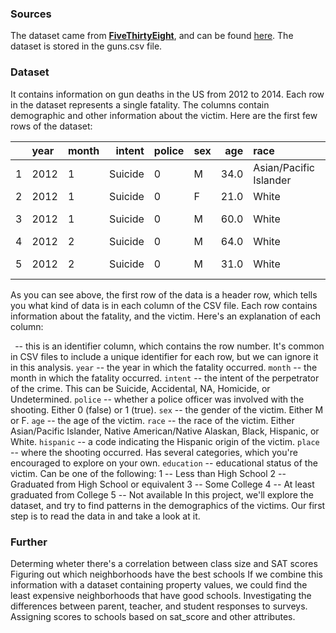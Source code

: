 
### Sources

The dataset came from [**FiveThirtyEight**](http://fivethirtyeight.com/), and can be found [here](https://github.com/fivethirtyeight/guns-data). The dataset is stored in the guns.csv file. 

### Dataset

It contains information on gun deaths in the US from 2012 to 2014. Each row in the dataset represents a single fatality. The columns contain demographic and other information about the victim. Here are the first few rows of the dataset:

|   | year  |  month  | intent | police|  sex | age  | race |   hispanic |   place  | education |
|:- | :---- | :------ | -----: | :-----| :--- | ---: | :--- | ---------: |--------: |--------: |
| 1 |  2012 |   1  | Suicide  | 0   |  M   |  34.0    |  Asian/Pacific  Islander  |  100  | Home    |  4.0 | 
| 2 |  2012 |   1  |   Suicide  | 0  |   F  |   21.0   |   White   |  100  | Street  |  3.0 | 
| 3 | 2012  |  1   |  Suicide  | 0   |  M   |  60.0   |   White   |  100  | Other specified  |  4.0 | 
| 4 | 2012  |  2   |  Suicide |  0   |  M   |  64.0   |   White   |  100  | Home   |   4.0 | 
| 5 | 2012  |  2   |  Suicide  | 0  |   M   |  31.0   |   White  |   100  | Other specified  |  2.0 | 


As you can see above, the first row of the data is a header row, which tells you what kind of data is in each column of the CSV file. Each row contains information about the fatality, and the victim. Here's an explanation of each column:

` `-- this is an identifier column, which contains the row number. It's common in CSV files to include a unique identifier for each row, but we can ignore it in this analysis.
`year` -- the year in which the fatality occurred.
`month` -- the month in which the fatality occurred.
`intent` -- the intent of the perpetrator of the crime. This can be Suicide, Accidental, NA, Homicide, or Undetermined.
`police` -- whether a police officer was involved with the shooting. Either 0 (false) or 1 (true).
`sex` -- the gender of the victim. Either M or F.
`age` -- the age of the victim.
`race` -- the race of the victim. Either Asian/Pacific Islander, Native American/Native Alaskan, Black, Hispanic, or White.
`hispanic` -- a code indicating the Hispanic origin of the victim.
`place` -- where the shooting occurred. Has several categories, which you're encouraged to explore on your own.
`education` -- educational status of the victim. Can be one of the following:
1 -- Less than High School
2 -- Graduated from High School or equivalent
3 -- Some College
4 -- At least graduated from College
5 -- Not available
In this project, we'll explore the dataset, and try to find patterns in the demographics of the victims. Our first step is to read the data in and take a look at it.

### Further

Determing wheter there's a correlation between class size and SAT scores
Figuring out which neighborhoods have the best schools
If we combine this information with a dataset containing property values, we could find the least expensive neighborhoods that have good schools.
Investigating the differences between parent, teacher, and student responses to surveys.
Assigning scores to schools based on sat_score and other attributes.
